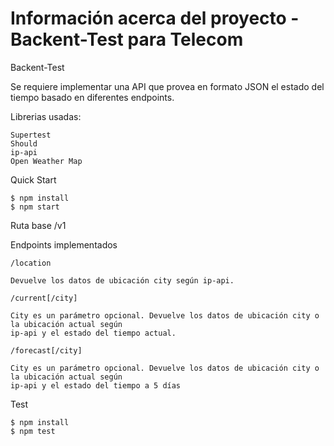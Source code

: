 # Información acerca del proyecto - Backent-Test para Telecom

Backent-Test

Se requiere implementar una API que provea en formato JSON el estado del tiempo basado en
diferentes endpoints. 

Librerias usadas:
```
Supertest 
Should
ip-api 
Open Weather Map
```

Quick Start
``` 
$ npm install
$ npm start
```

Ruta base
/v1

Endpoints implementados
```
/location

Devuelve los datos de ubicación city según ip-api.

/current[/city]

City es un parámetro opcional. Devuelve los datos de ubicación city o la ubicación actual según
ip-api y el estado del tiempo actual.

/forecast[/city]

City es un parámetro opcional. Devuelve los datos de ubicación city o la ubicación actual según
ip-api y el estado del tiempo a 5 días 
```

Test
```
$ npm install
$ npm test
```